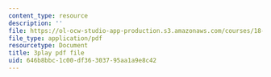 ```yaml
---
content_type: resource
description: ''
file: https://ol-ocw-studio-app-production.s3.amazonaws.com/courses/18-650-statistics-for-applications-fall-2016/646b8bbc1c00df36303795aa1a9e8c42_4HRhg4eUiMo.pdf
file_type: application/pdf
resourcetype: Document
title: 3play pdf file
uid: 646b8bbc-1c00-df36-3037-95aa1a9e8c42
---
```

